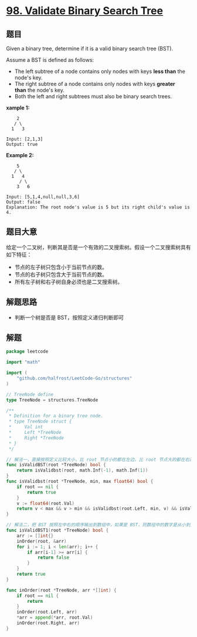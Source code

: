 # [98. Validate Binary Search Tree](https://leetcode.com/problems/validate-binary-search-tree/)


## 题目

Given a binary tree, determine if it is a valid binary search tree (BST).

Assume a BST is defined as follows:

- The left subtree of a node contains only nodes with keys **less than** the node's key.
- The right subtree of a node contains only nodes with keys **greater than** the node's key.
- Both the left and right subtrees must also be binary search trees.

**xample 1:**

        2
       / \
      1   3
    
    Input: [2,1,3]
    Output: true

**Example 2:**

        5
       / \
      1   4
         / \
        3   6
    
    Input: [5,1,4,null,null,3,6]
    Output: false
    Explanation: The root node's value is 5 but its right child's value is 4.

## 题目大意

给定一个二叉树，判断其是否是一个有效的二叉搜索树。假设一个二叉搜索树具有如下特征：

- 节点的左子树只包含小于当前节点的数。
- 节点的右子树只包含大于当前节点的数。
- 所有左子树和右子树自身必须也是二叉搜索树。


## 解题思路

- 判断一个树是否是 BST，按照定义递归判断即可

## 解题

```go
package leetcode

import "math"

import (
	"github.com/halfrost/LeetCode-Go/structures"
)

// TreeNode define
type TreeNode = structures.TreeNode

/**
 * Definition for a binary tree node.
 * type TreeNode struct {
 *     Val int
 *     Left *TreeNode
 *     Right *TreeNode
 * }
 */

// 解法一，直接按照定义比较大小，比 root 节点小的都在左边，比 root 节点大的都在右边
func isValidBST(root *TreeNode) bool {
	return isValidbst(root, math.Inf(-1), math.Inf(1))
}
func isValidbst(root *TreeNode, min, max float64) bool {
	if root == nil {
		return true
	}
	v := float64(root.Val)
	return v < max && v > min && isValidbst(root.Left, min, v) && isValidbst(root.Right, v, max)
}

// 解法二，把 BST 按照左中右的顺序输出到数组中，如果是 BST，则数组中的数字是从小到大有序的，如果出现逆序就不是 BST
func isValidBST1(root *TreeNode) bool {
	arr := []int{}
	inOrder(root, &arr)
	for i := 1; i < len(arr); i++ {
		if arr[i-1] >= arr[i] {
			return false
		}
	}
	return true
}

func inOrder(root *TreeNode, arr *[]int) {
	if root == nil {
		return
	}
	inOrder(root.Left, arr)
	*arr = append(*arr, root.Val)
	inOrder(root.Right, arr)
}

```